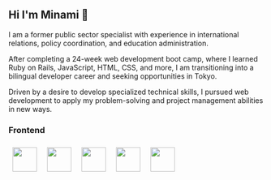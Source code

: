 ## Hi I'm Minami 👋

I am a former public sector specialist with experience in international relations, policy coordination, and education administration. 

After completing a 24-week web development boot camp, where I learned Ruby on Rails, JavaScript, HTML, CSS, and more, I am transitioning into a bilingual developer career and seeking opportunities in Tokyo. 

Driven by a desire to develop specialized technical skills, I pursued web development to apply my problem-solving and project management abilities in new ways.

<h3>Frontend</h3>
  <img src="https://cdn.jsdelivr.net/gh/devicons/devicon@latest/icons/html5/html5-original-wordmark.svg" />
  <img src="https://cdn.jsdelivr.net/gh/devicons/devicon@latest/icons/css3/css3-original-wordmark.svg" />
  <img src="https://cdn.jsdelivr.net/gh/devicons/devicon@latest/icons/sass/sass-original.svg" />
  <img src="https://cdn.jsdelivr.net/gh/devicons/devicon@latest/icons/javascript/javascript-original.svg" />
  <img　src="https://cdn.jsdelivr.net/gh/devicons/devicon@latest/icons/bootstrap/bootstrap-original-wordmark.svg" />
  <img src="https://cdn.jsdelivr.net/gh/devicons/devicon@latest/icons/react/react-original-wordmark.svg" />


<style>
  img{
    width: 3rem;
    height: auto;
    margin: 0.5rem;
  }
  
</style>



<!--
**minami-77/minami-77** is a ✨ _special_ ✨ repository because its `README.md` (this file) appears on your GitHub profile.

Here are some ideas to get you started:

- 🔭 I’m currently working on ...
- 🌱 I’m currently learning ...
- 👯 I’m looking to collaborate on ...
- 🤔 I’m looking for help with ...
- 💬 Ask me about ...
- 📫 How to reach me: ...
- 😄 Pronouns: ...
- ⚡ Fun fact: ...
-->
